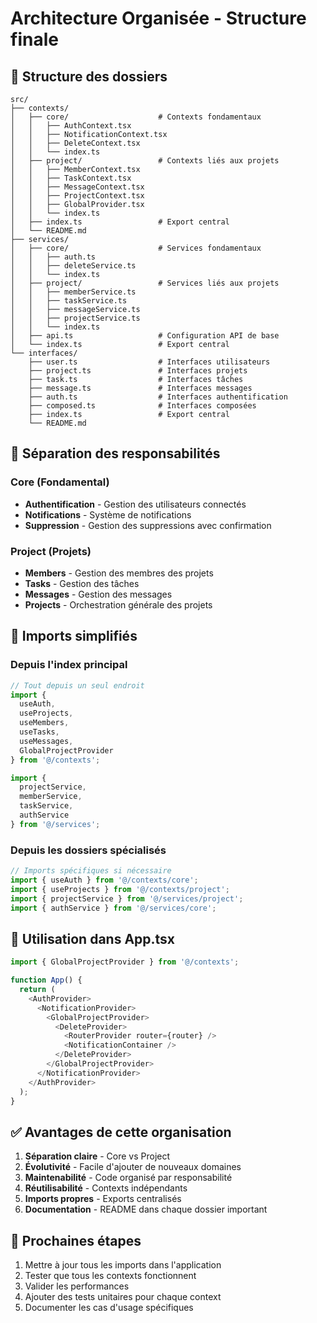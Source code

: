 # Architecture Organisée - Structure finale

## 📁 Structure des dossiers

```
src/
├── contexts/
│   ├── core/                    # Contexts fondamentaux
│   │   ├── AuthContext.tsx
│   │   ├── NotificationContext.tsx
│   │   ├── DeleteContext.tsx
│   │   └── index.ts
│   ├── project/                 # Contexts liés aux projets
│   │   ├── MemberContext.tsx
│   │   ├── TaskContext.tsx
│   │   ├── MessageContext.tsx
│   │   ├── ProjectContext.tsx
│   │   ├── GlobalProvider.tsx
│   │   └── index.ts
│   ├── index.ts                 # Export central
│   └── README.md
├── services/
│   ├── core/                    # Services fondamentaux
│   │   ├── auth.ts
│   │   ├── deleteService.ts
│   │   └── index.ts
│   ├── project/                 # Services liés aux projets
│   │   ├── memberService.ts
│   │   ├── taskService.ts
│   │   ├── messageService.ts
│   │   ├── projectService.ts
│   │   └── index.ts
│   ├── api.ts                   # Configuration API de base
│   └── index.ts                 # Export central
└── interfaces/
    ├── user.ts                  # Interfaces utilisateurs
    ├── project.ts               # Interfaces projets
    ├── task.ts                  # Interfaces tâches
    ├── message.ts               # Interfaces messages
    ├── auth.ts                  # Interfaces authentification
    ├── composed.ts              # Interfaces composées
    ├── index.ts                 # Export central
    └── README.md
```

## 🎯 Séparation des responsabilités

### Core (Fondamental)
- **Authentification** - Gestion des utilisateurs connectés
- **Notifications** - Système de notifications
- **Suppression** - Gestion des suppressions avec confirmation

### Project (Projets)
- **Members** - Gestion des membres des projets
- **Tasks** - Gestion des tâches
- **Messages** - Gestion des messages
- **Projects** - Orchestration générale des projets

## 🔄 Imports simplifiés

### Depuis l'index principal
```typescript
// Tout depuis un seul endroit
import { 
  useAuth, 
  useProjects, 
  useMembers, 
  useTasks, 
  useMessages,
  GlobalProjectProvider 
} from '@/contexts';

import { 
  projectService, 
  memberService, 
  taskService, 
  authService 
} from '@/services';
```

### Depuis les dossiers spécialisés
```typescript
// Imports spécifiques si nécessaire
import { useAuth } from '@/contexts/core';
import { useProjects } from '@/contexts/project';
import { projectService } from '@/services/project';
import { authService } from '@/services/core';
```

## 🚀 Utilisation dans App.tsx

```typescript
import { GlobalProjectProvider } from '@/contexts';

function App() {
  return (
    <AuthProvider>
      <NotificationProvider>
        <GlobalProjectProvider>
          <DeleteProvider>
            <RouterProvider router={router} />
            <NotificationContainer />
          </DeleteProvider>
        </GlobalProjectProvider>
      </NotificationProvider>
    </AuthProvider>
  );
}
```

## ✅ Avantages de cette organisation

1. **Séparation claire** - Core vs Project
2. **Évolutivité** - Facile d'ajouter de nouveaux domaines
3. **Maintenabilité** - Code organisé par responsabilité
4. **Réutilisabilité** - Contexts indépendants
5. **Imports propres** - Exports centralisés
6. **Documentation** - README dans chaque dossier important

## 🔧 Prochaines étapes

1. Mettre à jour tous les imports dans l'application
2. Tester que tous les contexts fonctionnent
3. Valider les performances
4. Ajouter des tests unitaires pour chaque context
5. Documenter les cas d'usage spécifiques
